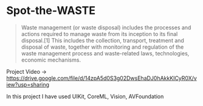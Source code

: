 # Spot-the-WASTE

>Waste management (or waste disposal) includes the processes and actions required to manage waste from its inception to its final disposal.[1] This includes the collection, transport, treatment and disposal of waste, together with monitoring and regulation of the waste management process and waste-related laws, technologies, economic mechanisms.

Project Video -> https://drive.google.com/file/d/14zpA5d0S3g02DwsEhaDJ0hAkkKICyR0X/view?usp=sharing

In this project I have used 
UIKit,
CoreML,
Vision,
AVFoundation
